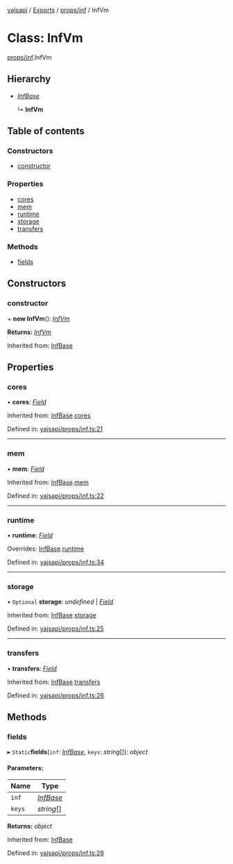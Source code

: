 [yajsapi](../README.md) / [Exports](../modules.md) / [props/inf](../modules/props_inf.md) / InfVm

# Class: InfVm

[props/inf](../modules/props_inf.md).InfVm

## Hierarchy

* [*InfBase*](props_inf.infbase.md)

  ↳ **InfVm**

## Table of contents

### Constructors

- [constructor](props_inf.infvm.md#constructor)

### Properties

- [cores](props_inf.infvm.md#cores)
- [mem](props_inf.infvm.md#mem)
- [runtime](props_inf.infvm.md#runtime)
- [storage](props_inf.infvm.md#storage)
- [transfers](props_inf.infvm.md#transfers)

### Methods

- [fields](props_inf.infvm.md#fields)

## Constructors

### constructor

\+ **new InfVm**(): [*InfVm*](props_inf.infvm.md)

**Returns:** [*InfVm*](props_inf.infvm.md)

Inherited from: [InfBase](props_inf.infbase.md)

## Properties

### cores

• **cores**: [*Field*](props_base.field.md)

Inherited from: [InfBase](props_inf.infbase.md).[cores](props_inf.infbase.md#cores)

Defined in: [yajsapi/props/inf.ts:21](https://github.com/golemfactory/yajsapi/blob/0a8d8c8/yajsapi/props/inf.ts#L21)

___

### mem

• **mem**: [*Field*](props_base.field.md)

Inherited from: [InfBase](props_inf.infbase.md).[mem](props_inf.infbase.md#mem)

Defined in: [yajsapi/props/inf.ts:22](https://github.com/golemfactory/yajsapi/blob/0a8d8c8/yajsapi/props/inf.ts#L22)

___

### runtime

• **runtime**: [*Field*](props_base.field.md)

Overrides: [InfBase](props_inf.infbase.md).[runtime](props_inf.infbase.md#runtime)

Defined in: [yajsapi/props/inf.ts:34](https://github.com/golemfactory/yajsapi/blob/0a8d8c8/yajsapi/props/inf.ts#L34)

___

### storage

• `Optional` **storage**: *undefined* \| [*Field*](props_base.field.md)

Inherited from: [InfBase](props_inf.infbase.md).[storage](props_inf.infbase.md#storage)

Defined in: [yajsapi/props/inf.ts:25](https://github.com/golemfactory/yajsapi/blob/0a8d8c8/yajsapi/props/inf.ts#L25)

___

### transfers

• **transfers**: [*Field*](props_base.field.md)

Inherited from: [InfBase](props_inf.infbase.md).[transfers](props_inf.infbase.md#transfers)

Defined in: [yajsapi/props/inf.ts:26](https://github.com/golemfactory/yajsapi/blob/0a8d8c8/yajsapi/props/inf.ts#L26)

## Methods

### fields

▸ `Static`**fields**(`inf`: [*InfBase*](props_inf.infbase.md), `keys`: *string*[]): *object*

#### Parameters:

Name | Type |
------ | ------ |
`inf` | [*InfBase*](props_inf.infbase.md) |
`keys` | *string*[] |

**Returns:** *object*

Inherited from: [InfBase](props_inf.infbase.md)

Defined in: [yajsapi/props/inf.ts:28](https://github.com/golemfactory/yajsapi/blob/0a8d8c8/yajsapi/props/inf.ts#L28)
